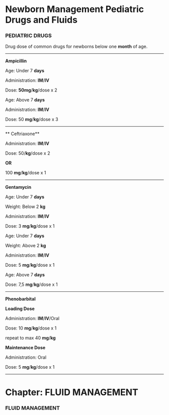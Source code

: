 <!-- 
Generated from: 8de88f8f.json
For: Frontend Course Presentation
Generated on: 2025-08-02 16:11:42
-->

# Newborn Management Pediatric Drugs and Fluids

### PEDIATRIC DRUGS

Drug dose of common drugs for newborns below one **month** of age.

---

**Ampicillin**

Age: Under 7 **days**

Administration: **IM**/**IV**

Dose: **50mg**/**kg**/dose x 2

Age: Above 7 **days**

Administration: **IM**/**IV**

Dose: 50 **mg**/**kg**/dose x 3

---

** Ceftriaxone**

Administration: **IM**/**IV**

Dose: 50/**kg**/dose x 2

**OR**

100 **mg**/**kg**/dose x 1

---

**Gentamycin**

Age: Under 7 **days**

Weight: Below 2 **kg**

Administration: **IM**/**IV**

Dose: 3 **mg**/**kg**/dose x 1

Age: Under 7 **days**

Weight: Above 2 **kg**

Administration: **IM**/**IV**

Dose: 5 **mg**/**kg**/dose x 1

Age: Above 7 **days**

Dose: 7,5 **mg**/**kg**/dose x 1

---

**Phenobarbital**

**Loading Dose**

Administration: **IM**/**IV**/Oral

Dose: 10 **mg**/**kg**/dose x 1

repeat to max 40 **mg**/**kg**

**Maintenance Dose**

Administration: Oral

Dose: 5 **mg**/**kg**/dose x 1

---

# Chapter: FLUID MANAGEMENT

### FLUID MANAGEMENT